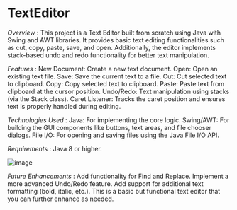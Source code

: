 # TextEditor

_Overview_ : 
This project is a Text Editor built from scratch using Java with Swing and AWT libraries. It provides basic text editing functionalities such as cut, copy, paste, save, and open. Additionally, the editor implements stack-based undo and redo functionality for better text manipulation.

_Features_ : 
New Document: Create a new text document.
Open: Open an existing text file.
Save: Save the current text to a file.
Cut: Cut selected text to clipboard.
Copy: Copy selected text to clipboard.
Paste: Paste text from clipboard at the cursor position.
Undo/Redo: Text manipulation using stacks (via the Stack<Character> class).
Caret Listener: Tracks the caret position and ensures text is properly handled during editing.

_Technologies Used_ : 
Java: For implementing the core logic.
Swing/AWT: For building the GUI components like buttons, text areas, and file chooser dialogs.
File I/O: For opening and saving files using the Java File I/O API.

_Requirements_  : 
Java 8 or higher.

![image](https://github.com/user-attachments/assets/b29dfc1b-bd6d-458b-b216-6887da6e0461)


_Future Enhancements_  : 
Add functionality for Find and Replace.
Implement a more advanced Undo/Redo feature.
Add support for additional text formatting (bold, italic, etc.).
This is a basic but functional text editor that you can further enhance as needed.
